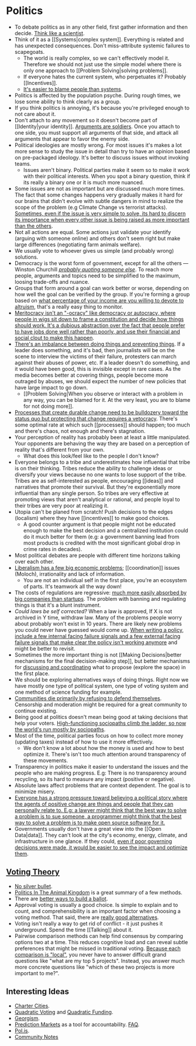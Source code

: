 # Politics

- To debate politics as in any other field, first gather information and then decide. [Think like a scientist](https://waitbutwhy.com/2019/09/thinking-ladder.html).
- Think of it as a [[Systems|complex system]]. Everything is related and has unexpected consequences. Don't miss-attribute systemic failures to scapegoats.
  - The world is really complex, so we can't effectively model it. Therefore we should not just use the simple model where there is only one approach to [[Problem Solving|solving problems]].
  - If everyone hates the current system, who perpetuates it? Probably [[Incentives]].
  - [It's easier to blame people than systems](https://youtu.be/aPhrTOg1RUk).
- Politics is affected by the population psyche. During rough times, we lose some ability to think clearly as a group.
- If you think politics is annoying, it's because you're privileged enough to not care about it.
- Don't attach to any movement so it doesn't become part of [[Identity|your identity]]. [Arguments are soldiers](https://www.lesswrong.com/posts/9weLK2AJ9JEt2Tt8f/politics-is-the-mind-killer). Once you attach to one side, you must support all arguments of that side, and attack all arguments that appear to favor the enemy side.
- Political ideologies are mostly wrong. For most issues it's makes a lot more sense to study the issue in detail than try to have an opinion based on pre-packaged ideology. It's better to discuss issues without invoking teams.
  - Issues aren't binary. Political parties make it seem so to make it work with their political interests. When you spot a binary question, think if its really a binary one or it is much more nuanced.
- Some issues are not as important but are discussed much more times. The fact that some changes happens very gradually makes it hard for our brains that didn't evolve with subtle dangers in mind to realize the scope of the problem (e.g Climate Change vs terrorist attacks). [Sometimes, even if the issue is very simple to solve, its hard to discern its importance when every other issue is being raised as more important than the others](https://slatestarcodex.com/2017/11/30/book-review-inadequate-equilibria/).
- Not all actions are equal. Some actions just validate your identify (arguing with someone online) and others don't seem right but make large differences (negotiating farm animals welfare).
- We usually vote to whoever gives us simple (and probably wrong) solutions.
- Democracy is the worst form of government, except for all the others — Winston Churchill [_probably quoting someone else_](https://richardlangworth.com/worst-form-of-government). To reach more people, arguments and topics need to be simplified to the maximum, loosing trade-offs and nuance.
- Groups that form around a goal can work better or worse, depending on how well the goal can be verified by the group. If you're forming a group based on [what percentage of your income are you willing to devote to altruism](https://www.effectivealtruism.org/), that's a really easy thing to monitor.
- [Meritocracy isn't an "-ocracy" like democracy or autocracy, where people in wigs sit down to frame a constitution and decide how things should work. It's a dubious abstraction over the fact that people prefer to have jobs done well rather than poorly, and use their financial and social clout to make this happen](https://astralcodexten.substack.com/p/book-review-the-cult-of-smart).
- [There's an imbalance between doing things and preventing things](https://astralcodexten.substack.com/p/ezra-klein-on-vetocracy). If a leader does something, and it's bad, then journalists will be on the scene to interview the victims of their failure, protesters can march against their abuses of power, etc. If a leader doesn't do something, and it would have been good, this is invisible except in rare cases. As the media becomes better at covering things, people become more outraged by abuses, we should expect the number of new policies that have large impact to go down.
  - [[Problem Solving|When you observe or interact with a problem in any way, you can be blamed for it. At the very least, you are to blame for not doing more]].
- [Processes that create durable change need to be bulldozery toward the status quo but protecting that change requires a vetocracy](https://vitalik.eth.limo/general/2021/12/19/bullveto.html). There's some optimal rate at which such [[processes]] should happen; too much and there's chaos, not enough and there's stagnation.
- Your perception of reality has probably been at least a little manipulated. Your opponents are behaving the way they are based on a perception of reality that's different from your own.
  - What does this look/feel like to the people I don't know?
- Everyone belongs to a tribe and underestimates how influential that tribe is on their thinking. Tribes reduce the ability to challenge ideas or diversify your views because no one wants to lose support of the tribe. Tribes are as self-interested as people, encouraging [[ideas]] and narratives that promote their survival. But they're exponentially more influential than any single person. So tribes are very effective at promoting views that aren't analytical or rational, and people loyal to their tribes are very poor at realizing it.
- Utopia can't be planed from scratch! Push decisions to the edges (localism) where they have [[incentives]] to make good choices.
  - A good counter argument is that people might not be educated enough to make the best decision and a centralized institution could do it much better for them (e.g: a government banning lead from most products is credited with the most significant global drop in crime rates in decades).
- Most political debates are people with different time horizons talking over each other.
- [Liberalism has a few big economic problems](https://slatestarcodex.com/2017/02/22/repost-the-non-libertarian-faq/); [[coordination]] issues (Moloch), irrationality and lack of information.
  - You are not an individual self in the first place, you're an ecosystem of parts. It's teamwork all the way down!
- The costs of regulations are regressive: [much more easily absorbed by big companies than startups](https://slatestarcodex.com/2013/12/08/a-something-sort-of-like-left-libertarianism-ist-manifesto/). The problem with banning and regulating things is that it's a blunt instrument.
- _Could laws be self corrected?_ When a law is approved, If X is not archived in Y time, withdraw law. Many of the problems people worry about probably won't exist in 10 years. There are likely new problems you could never have guessed would come up. [When writing a policy, include a few internal facing failure signals and a few external facing failure signals that make clear the policy isn't working anymore](https://bellmar.medium.com/the-death-of-process-cdb0151a41fe) and might be better to revisit.
- Sometimes the more important thing is not [[Making Decisions|better mechanisms for the final decision-making step]], but better mechanisms for [discussing and coordinating](https://twitter.com/VitalikButerin/status/1433396553591320578) what to propose (explore the space) in the first place.
- We should be exploring alternatives ways of doing things. Right now we have mostly one type of political system, one type of voting system and one method of science funding for example.
- [Communities die primarily by refusing to defend themselves](https://www.lesswrong.com/posts/tscc3e5eujrsEeFN4/well-kept-gardens-die-by-pacifism). Censorship and moderation might be required for a great community to continue existing.
- Being good at politics doesn't mean being good at taking decisions that help your voters. [High-functioning sociopaths climb the ladder, so now the world's run mostly by sociopaths](https://www.ribbonfarm.com/2009/10/07/the-gervais-principle-or-the-office-according-to-the-office/).
- Most of the time, political parties focus on how to collect more money (updating taxes) instead of how to use it more effectively.
  - We don't know a lot about how the money is used and how to best optimize it. There's isn't too much attention around transparency of these movements.
- Transparency in politics make it easier to understand the issues and the people who are making progress. E.g: There is no transparency around recycling, so its hard to measure any impact (positive or negative).
- Absolute laws affect problems that are context dependent. The goal is to minimize misery.
- [Everyone has a strong pressure toward believing a political story where the agents of positive change are things and people that they can personally relate to. E.g: a lawyer might think that the best way to solve a problem is to sue someone, a programmer might think that the best way to solve a problem is to make open source software for it.](https://80000hours.org/podcast/episodes/vitalik-buterin-techno-optimism/)
- Governments usually don't have a great view into the [[Open Data|data]]. They can't look at the city's economy, energy, climate, and infrastructure in one glance. If they could, [even if poor governing decisions were made, it would be easier to see the impact and optimize them](https://magis.substack.com/p/simcity-and-data-commons).

## [Voting Theory](https://www.lesswrong.com/posts/D6trAzh6DApKPhbv4/a-voting-theory-primer-for-rationalists)

- [No silver bullet](https://en.wikipedia.org/wiki/Arrow%27s_impossibility_theorem).
- [Politics In The Animal Kingdom](http://www.cgpgrey.com/politics-in-the-animal-kingdom/) is a great summary of a few methods.
- There are [better ways to build a ballot](https://ncase.me/ballot/).
- Approval voting is usually a good choice. Is simple to explain and to count, and comprehensibility is an important factor when choosing a voting method. That said, there are [really good alternatives](https://electionscience.github.io/vse-sim/VSEbasic/).
- Voting isn't really a way to get rid of conflict - it just pushes it underground. Spend the time [[Talking]] about it.
- Pairwise comparison methods can help find consensus by comparing options two at a time. This reduces cognitive load and can reveal subtle preferences that might be missed in traditional voting. [Because each comparison is "local"](https://deepfunding.org/), you never have to answer difficult grand questions like "what are my top 5 projects". Instead, you answer much more concrete questions like "which of these two projects is more important to me?".

## Interesting Ideas

- [Charter Cities](https://youtu.be/mSHBma0Ithk).
- [Quadratic Voting](http://ericposner.com/quadratic-voting/) and [Quadratic Funding](https://wtfisqf.com/).
- [Georgism](https://astralcodexten.substack.com/p/your-book-review-progress-and-poverty).
- [Prediction Markets](https://astralcodexten.substack.com/p/instead-of-pledging-to-change-the) as a tool for accountability. [FAQ](https://astralcodexten.substack.com/p/prediction-market-faq).
- [Pol.is](https://pol.is/home).
- [Community Notes](https://communitynotes.x.com/guide/en/about/introduction)
